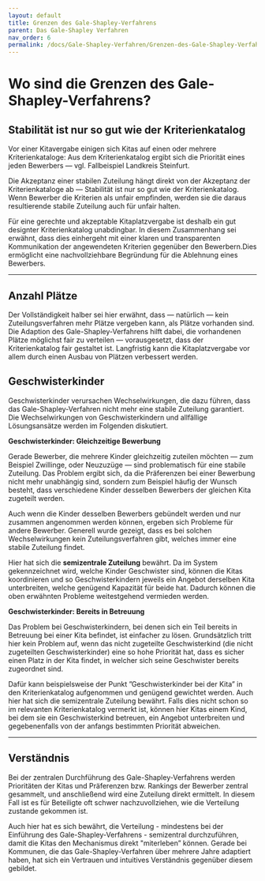```yaml
---
layout: default
title: Grenzen des Gale-Shapley-Verfahrens
parent: Das Gale-Shapley Verfahren
nav_order: 6
permalink: /docs/Gale-Shapley-Verfahren/Grenzen-des-Gale-Shapley-Verfahrens
---
```


# Wo sind die Grenzen des Gale-Shapley-Verfahrens?

## Stabilität ist nur so gut wie der Kriterienkatalog

Vor einer Kitavergabe einigen sich Kitas auf einen oder mehrere Kriterienkataloge: Aus dem Kriterienkatalog ergibt sich die Priorität eines jeden Bewerbers — vgl. Fallbeispiel Landkreis Steinfurt. 

Die Akzeptanz einer stabilen Zuteilung hängt direkt von der Akzeptanz der Kriterienkataloge ab — Stabilität ist nur so gut wie der Kriterienkatalog. Wenn Bewerber die Kriterien als unfair empfinden, werden sie die daraus resultierende stabile Zuteilung auch für unfair halten.

Für eine gerechte und akzeptable Kitaplatzvergabe ist deshalb ein gut designter Kriterienkatalog unabdingbar. In diesem Zusammenhang sei erwähnt, dass dies einhergeht mit einer klaren und transparenten Kommunikation der angewendeten Kriterien gegenüber den Bewerbern.Dies ermöglicht eine nachvollziehbare Begründung für die Ablehnung eines Bewerbers.

---

## Anzahl Plätze

Der Vollständigkeit halber sei hier erwähnt, dass — natürlich — kein Zuteilungsverfahren mehr Plätze vergeben kann, als Plätze vorhanden sind. Die Adaption des Gale-Shapley-Verfahrens hilft dabei, die vorhandenen Plätze möglichst fair zu verteilen — vorausgesetzt, dass der Kriterienkatalog fair gestaltet ist. Langfristig kann die Kitaplatzvergabe vor allem durch einen Ausbau von Plätzen verbessert werden.

## Geschwisterkinder

Geschwisterkinder verursachen Wechselwirkungen, die dazu führen, dass das Gale-Shapley-Verfahren nicht mehr eine stabile Zuteilung garantiert. Die Wechselwirkungen von Geschwisterkindern und allfällige Lösungsansätze werden im Folgenden diskutiert. 

**Geschwisterkinder: Gleichzeitige Bewerbung**

Gerade Bewerber, die mehrere Kinder gleichzeitig zuteilen möchten — zum Beispiel Zwillinge, oder Neuzuzüge — sind problematisch für eine stabile Zuteilung. Das Problem ergibt sich, da die Präferenzen bei einer Bewerbung nicht mehr unabhängig sind, sondern zum Beispiel häufig der Wunsch besteht, dass verschiedene Kinder desselben Bewerbers der gleichen Kita zugeteilt werden.

Auch wenn die Kinder desselben Bewerbers gebündelt werden und nur zusammen angenommen werden können, ergeben sich Probleme für andere Bewerber. Generell wurde gezeigt, dass es bei solchen Wechselwirkungen kein Zuteilungsverfahren gibt, welches immer eine stabile Zuteilung findet.

Hier hat sich die **semizentrale Zuteilung** bewährt. Da im System gekennzeichnet wird, welche Kinder Geschwister sind, können die Kitas koordinieren und so Geschwisterkindern jeweils ein Angebot derselben Kita unterbreiten, welche genügend Kapazität für beide hat. Dadurch können die oben erwähnten Probleme weitestgehend vermieden werden.

**Geschwisterkinder: Bereits in Betreuung**

Das Problem bei Geschwisterkindern, bei denen sich ein Teil bereits in Betreuung bei einer Kita befindet, ist einfacher zu lösen. Grundsätzlich tritt hier kein Problem auf, wenn das nicht zugeteilte Geschwisterkind (die nicht zugeteilten Geschwisterkinder) eine so hohe Priorität hat, dass es sicher einen Platz in der Kita findet, in welcher sich seine Geschwister bereits zugeordnet sind.

Dafür kann beispielsweise der Punkt ”Geschwisterkinder bei der Kita” in den Kriterienkatalog aufgenommen und genügend gewichtet werden. Auch hier hat sich die semizentrale Zuteilung bewährt. Falls dies nicht schon so im relevanten Kriterienkatalog vermerkt ist, können hier Kitas einem Kind, bei dem sie ein Geschwisterkind betreuen, ein Angebot unterbreiten und gegebenenfalls von der anfangs bestimmten Priorität abweichen. 

---

## Verständnis

Bei der zentralen Durchführung des Gale-Shapley-Verfahrens werden Prioritäten der Kitas und Präferenzen bzw. Rankings der Bewerber zentral gesammelt, und anschließend wird eine Zuteilung direkt ermittelt. In diesem Fall ist es für Beteiligte oft schwer nachzuvollziehen, wie die Verteilung zustande gekommen ist.

Auch hier hat es sich bewährt, die Verteilung - mindestens bei der Einführung des Gale-Shapley-Verfahrens - semizentral durchzuführen, damit die Kitas den Mechanismus  direkt "miterleben” können. Gerade bei Kommunen, die das Gale-Shapley-Verfahren über mehrere Jahre adaptiert haben, hat sich ein Vertrauen und intuitives Verständnis gegenüber diesem gebildet.
